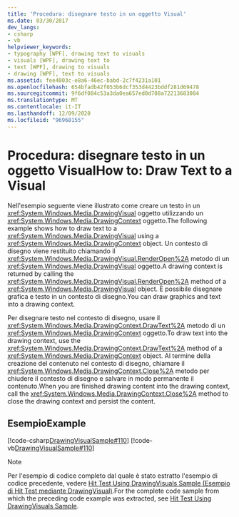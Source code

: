 ```yaml
---
title: 'Procedura: disegnare testo in un oggetto Visual'
ms.date: 03/30/2017
dev_langs:
- csharp
- vb
helpviewer_keywords:
- typography [WPF], drawing text to visuals
- visuals [WPF], drawing text to
- text [WPF], drawing to visuals
- drawing [WPF], text to visuals
ms.assetid: fee4003c-e8a6-46ec-babd-2c7f4231a101
ms.openlocfilehash: 654bfadb42f053b6dcf353d4423bddf281d69478
ms.sourcegitcommit: 9f6df084c53a3da0ea657ed0d708a72213683084
ms.translationtype: MT
ms.contentlocale: it-IT
ms.lasthandoff: 12/09/2020
ms.locfileid: "96968155"
---
```

# <a name="how-to-draw-text-to-a-visual"></a><span data-ttu-id="c5e39-102">Procedura: disegnare testo in un oggetto Visual</span><span class="sxs-lookup"><span data-stu-id="c5e39-102">How to: Draw Text to a Visual</span></span>
<span data-ttu-id="c5e39-103">Nell'esempio seguente viene illustrato come creare un testo in un <xref:System.Windows.Media.DrawingVisual> oggetto utilizzando un <xref:System.Windows.Media.DrawingContext> oggetto.</span><span class="sxs-lookup"><span data-stu-id="c5e39-103">The following example shows how to draw text to a <xref:System.Windows.Media.DrawingVisual> using a <xref:System.Windows.Media.DrawingContext> object.</span></span> <span data-ttu-id="c5e39-104">Un contesto di disegno viene restituito chiamando il <xref:System.Windows.Media.DrawingVisual.RenderOpen%2A> metodo di un <xref:System.Windows.Media.DrawingVisual> oggetto.</span><span class="sxs-lookup"><span data-stu-id="c5e39-104">A drawing context is returned by calling the <xref:System.Windows.Media.DrawingVisual.RenderOpen%2A> method of a <xref:System.Windows.Media.DrawingVisual> object.</span></span> <span data-ttu-id="c5e39-105">È possibile disegnare grafica e testo in un contesto di disegno.</span><span class="sxs-lookup"><span data-stu-id="c5e39-105">You can draw graphics and text into a drawing context.</span></span>  
  
 <span data-ttu-id="c5e39-106">Per disegnare testo nel contesto di disegno, usare il <xref:System.Windows.Media.DrawingContext.DrawText%2A> metodo di un <xref:System.Windows.Media.DrawingContext> oggetto.</span><span class="sxs-lookup"><span data-stu-id="c5e39-106">To draw text into the drawing context, use the <xref:System.Windows.Media.DrawingContext.DrawText%2A> method of a <xref:System.Windows.Media.DrawingContext> object.</span></span> <span data-ttu-id="c5e39-107">Al termine della creazione del contenuto nel contesto di disegno, chiamare il <xref:System.Windows.Media.DrawingContext.Close%2A> metodo per chiudere il contesto di disegno e salvare in modo permanente il contenuto.</span><span class="sxs-lookup"><span data-stu-id="c5e39-107">When you are finished drawing content into the drawing context, call the <xref:System.Windows.Media.DrawingContext.Close%2A> method to close the drawing context and persist the content.</span></span>  
  
## <a name="example"></a><span data-ttu-id="c5e39-108">Esempio</span><span class="sxs-lookup"><span data-stu-id="c5e39-108">Example</span></span>  
 [!code-csharp[DrawingVisualSample#110](~/samples/snippets/csharp/VS_Snippets_Wpf/DrawingVisualSample/CSharp/Window1.xaml.cs#110)]
 [!code-vb[DrawingVisualSample#110](~/samples/snippets/visualbasic/VS_Snippets_Wpf/DrawingVisualSample/visualbasic/window1.xaml.vb#110)]  
  
> [!NOTE]
> <span data-ttu-id="c5e39-109">Per l'esempio di codice completo dal quale è stato estratto l'esempio di codice precedente, vedere [Hit Test Using DrawingVisuals Sample (Esempio di Hit Test mediante DrawingVisual)](https://github.com/Microsoft/WPF-Samples/tree/master/Visual%20Layer/DrawingVisual).</span><span class="sxs-lookup"><span data-stu-id="c5e39-109">For the complete code sample from which the preceding code example was extracted, see [Hit Test Using DrawingVisuals Sample](https://github.com/Microsoft/WPF-Samples/tree/master/Visual%20Layer/DrawingVisual).</span></span>
